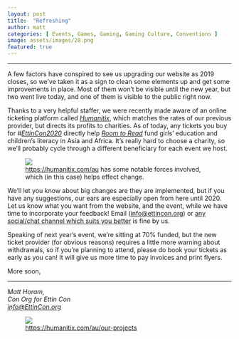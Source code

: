 ```yaml
---
layout: post
title:  "Refreshing"
author: matt
categories: [ Events, Games, Gaming, Gaming Culture, Conventions ]
image: assets/images/28.png
featured: true
---
```


<section name="ceae" class="section section--body section--first"><div class="section-divider"><hr class="section-divider"></div><div class="section-content"><div class="section-inner sectionLayout--insetColumn"><p name="17d1" id="17d1" class="graf graf--p graf-after--h3">A few factors have conspired to see us upgrading our website as 2019 closes, so we’ve taken it as a sign to clean some elements up and get some improvements in place. Most of them won’t be visible until the new year, but two went live today, and one of them is visible to the public right now.</p><p name="3542" id="3542" class="graf graf--p graf-after--p">Thanks to a very helpful staffer, we were recently made aware of an online ticketing platform called <a href="https://humanitix.com/au" data-href="https://humanitix.com/au" class="markup--anchor markup--p-anchor" rel="noopener" target="_blank"><em class="markup--em markup--p-em">Humanitix</em></a>, which matches the rates of our previous provider, but directs its profits to charities. As of today, any tickets you buy for <em class="markup--em markup--p-em">#</em><a href="https://EttinCon.org/#tickets" data-href="https://EttinCon.org/#tickets" class="markup--anchor markup--p-anchor" rel="noopener" target="_blank"><em class="markup--em markup--p-em">EttinCon2020</em></a> directly help <a href="https://www.roomtoread.org/" data-href="https://www.roomtoread.org/" class="markup--anchor markup--p-anchor" rel="noopener" target="_blank"><em class="markup--em markup--p-em">Room to Read</em></a> fund girls’ education and children’s literacy in Asia and Africa. It’s really hard to choose a charity, so we’ll probably cycle through a different beneficiary for each event we host.</p>

<figure name="6450" id="6450" class="graf graf--figure graf-after--p"><img class="graf-image" data-image-id="1*4Rtl8RelETxr3JL0CgDPiA.png" data-width="980" data-height="102" src="/blog/assets/images/28a.png"><figcaption class="imageCaption"><a href="https://humanitix.com/au" data-href="https://humanitix.com/au" class="markup--anchor markup--figure-anchor" rel="noopener" target="_blank">https://humanitix.com/au</a> has some notable forces involved, which (in this case) helps effect change.</figcaption></figure>

<p name="3e5b" id="3e5b" class="graf graf--p graf-after--figure">We’ll let you know about big changes are they are implemented, but if you have any suggestions, our ears are especially open from here until 2020. Let us know what you want from the website, and the event, while we have time to incorporate your feedback! Email (<a href="mailto://info@ettincon.org" data-href="mailto://info@ettincon.org" class="markup--anchor markup--p-anchor" rel="noopener" target="_blank">info@ettincon.org</a>) or <a href="https://wheretofind.me/@EttinCon" data-href="https://wheretofind.me/@EttinCon" class="markup--anchor markup--p-anchor" rel="noopener" target="_blank">any social/chat channel which suits you better</a> is fine by us.</p><p name="0713" id="0713" class="graf graf--p graf-after--p">Speaking of next year’s event, we’re sitting at 70% funded, but the new ticket provider (for obvious reasons) requires a little more warning about withdrawals, so if you’re planning to attend, please do book your tickets as early as you can! It will give us more time to pay invoices and print flyers.</p><p name="1282" id="1282" class="graf graf--p graf-after--p graf--trailing">More soon,</p></div></div></section><section name="683e" class="section section--body section--last"><div class="section-divider"><hr class="section-divider"></div><div class="section-content"><div class="section-inner sectionLayout--insetColumn"><p name="41e3" id="41e3" class="graf graf--p graf--leading"><em class="markup--em markup--p-em">Matt Horam,<br>Con Org for Ettin Con<br></em><a href="mailto:info@EttinCon.org" data-href="mailto:info@EttinCon.org" class="markup--anchor markup--p-anchor" rel="noopener" target="_blank"><em class="markup--em markup--p-em">info@EttinCon.org</em></a></p>

<figure name="ce1d" id="ce1d" class="graf graf--figure graf-after--p graf--trailing"><img class="graf-image" data-image-id="1*L47dZaNOhazFv5RVXP8vsQ.png" data-width="1716" data-height="727" data-is-featured="true" src="/blog/assets/images/28.png"><figcaption class="imageCaption"><a href="https://humanitix.com/au/our-projects" data-href="https://humanitix.com/au/our-projects" class="markup--anchor markup--figure-anchor" rel="noopener" target="_blank">https://humanitix.com/au/our-projects</a></figcaption></figure>

</div></div></section>
